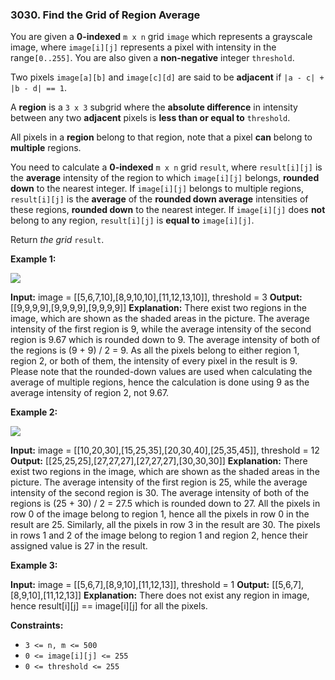 ### 3030\. Find the Grid of Region Average

You are given a **0-indexed** `m x n` grid `image` which represents a grayscale image, where `image[i][j]` represents a pixel with intensity in the range`[0..255]`. You are also given a **non-negative** integer `threshold`.

Two pixels `image[a][b]` and `image[c][d]` are said to be **adjacent** if `|a - c| + |b - d| == 1`.

A **region** is a `3 x 3` subgrid where the **absolute difference** in intensity between any two **adjacent** pixels is **less than or equal to** `threshold`.

All pixels in a **region** belong to that region, note that a pixel **can** belong to **multiple** regions.

You need to calculate a **0-indexed** `m x n` grid `result`, where `result[i][j]` is the **average** intensity of the region to which `image[i][j]` belongs, **rounded down** to the nearest integer. If `image[i][j]` belongs to multiple regions, `result[i][j]` is the **average** of the **rounded down average** intensities of these regions, **rounded down** to the nearest integer. If `image[i][j]` does **not** belong to any region, `result[i][j]` is **equal to** `image[i][j]`.

Return _the grid_ `result`.

**Example 1:**

![](https://assets.leetcode.com/uploads/2023/12/21/example0corrected.png)

**Input:** image = \[\[5,6,7,10\],\[8,9,10,10\],\[11,12,13,10\]\], threshold = 3
**Output:** \[\[9,9,9,9\],\[9,9,9,9\],\[9,9,9,9\]\]
**Explanation:** There exist two regions in the image, which are shown as the shaded areas in the picture. The average intensity of the first region is 9, while the average intensity of the second region is 9.67 which is rounded down to 9. The average intensity of both of the regions is (9 + 9) / 2 = 9. As all the pixels belong to either region 1, region 2, or both of them, the intensity of every pixel in the result is 9. 
Please note that the rounded-down values are used when calculating the average of multiple regions, hence the calculation is done using 9 as the average intensity of region 2, not 9.67.

**Example 2:**

![](https://assets.leetcode.com/uploads/2023/12/21/example1corrected.png)

**Input:** image = \[\[10,20,30\],\[15,25,35\],\[20,30,40\],\[25,35,45\]\], threshold = 12
**Output:** \[\[25,25,25\],\[27,27,27\],\[27,27,27\],\[30,30,30\]\]
**Explanation:** There exist two regions in the image, which are shown as the shaded areas in the picture. The average intensity of the first region is 25, while the average intensity of the second region is 30. The average intensity of both of the regions is (25 + 30) / 2 = 27.5 which is rounded down to 27. All the pixels in row 0 of the image belong to region 1, hence all the pixels in row 0 in the result are 25. Similarly, all the pixels in row 3 in the result are 30. The pixels in rows 1 and 2 of the image belong to region 1 and region 2, hence their assigned value is 27 in the result.

**Example 3:**

**Input:** image = \[\[5,6,7\],\[8,9,10\],\[11,12,13\]\], threshold = 1
**Output:** \[\[5,6,7\],\[8,9,10\],\[11,12,13\]\]
**Explanation:** There does not exist any region in image, hence result\[i\]\[j\] == image\[i\]\[j\] for all the pixels.

**Constraints:**

*   `3 <= n, m <= 500`
*   `0 <= image[i][j] <= 255`
*   `0 <= threshold <= 255`

